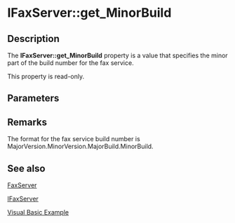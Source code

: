 # IFaxServer::get_MinorBuild

## Description

The **IFaxServer::get_MinorBuild** property is a value that specifies the minor part of the build number for the fax service.

This property is read-only.

## Parameters

## Remarks

The format for the fax service build number is MajorVersion.MinorVersion.MajorBuild.MinorBuild.

## See also

[FaxServer](https://learn.microsoft.com/previous-versions/windows/desktop/fax/-mfax-faxserver)

[IFaxServer](https://learn.microsoft.com/previous-versions/windows/desktop/api/faxcomex/nn-faxcomex-ifaxserver)

[Visual Basic Example](https://learn.microsoft.com/previous-versions/windows/desktop/fax/-mfax-retrieving-server-properties)